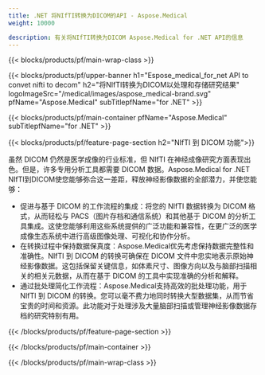 ```yaml
---
title: .NET 将NIfTI转换为DICOM的API - Aspose.Medical
weight: 10000

description: 有关将NIfTI转换为DICOM Aspose.Medical for .NET API的信息
---
```


{{< blocks/products/pf/main-wrap-class >}}

{{< blocks/products/pf/upper-banner h1="Espose_medical_for_net API to convet nifti to decom" h2="将NIfTI转换为DICOM以处理和存储研究结果" logoImageSrc="/medical/images/aspose_medical-brand.svg" pfName="Aspose.Medical" subTitlepfName="for .NET" >}}

{{< blocks/products/pf/main-container pfName="Aspose.Medical" subTitlepfName="for .NET" >}}

{{< blocks/products/pf/feature-page-section h2="NIfTI 到 DICOM 功能">}}

<p>虽然 DICOM 仍然是医学成像的行业标准，但 NIfTI 在神经成像研究方面表现出色。但是，许多专用分析工具都需要 DICOM 数据。Aspose.Medical for .NET NIfTI到DICOM使您能够弥合这一差距，释放神经影像数据的全部潜力，并使您能够：</p>

<ul>
<li>促进与基于 DICOM 的工作流程的集成：将您的 NIfTI 数据转换为 DICOM 格式，从而轻松与 PACS（图片存档和通信系统）和其他基于 DICOM 的分析工具集成。这使您能够利用这些系统提供的广泛功能和兼容性，在更广泛的医学成像生态系统中进行高级图像处理、可视化和协作分析。</li>
<li>在转换过程中保持数据保真度：Aspose.Medical优先考虑保持数据完整性和准确性。NIfTI 到 DICOM 的转换可确保在 DICOM 文件中忠实地表示原始神经影像数据。这包括保留关键信息，如体素尺寸、图像方向以及与脑部扫描相关的相关元数据，从而在基于 DICOM 的工具中实现准确的分析和解释。</li>
<li>通过批处理简化工作流程：Aspose.Medical支持高效的批处理功能，用于 NIfTI 到 DICOM 的转换。您可以毫不费力地同时转换大型数据集，从而节省宝贵的时间和资源。此功能对于处理涉及大量脑部扫描或管理神经影像数据存档的研究特别有用。</li>
</ul>

{{< /blocks/products/pf/feature-page-section >}}

{{< /blocks/products/pf/main-container >}}

{{< /blocks/products/pf/main-wrap-class >}}